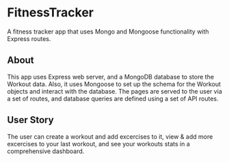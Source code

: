 # FitnessTracker

A fitness tracker app that uses Mongo and Mongoose functionality with Express routes.

## About

This app uses Express web server, and a MongoDB database to store the Workout data. Also, it uses Mongoose to set up the schema for the Workout objects and interact with the database. The <html> pages are served to the user via a set of <html> routes, and database queries are defined using a set of API routes.

## User Story

The user can create a workout and add excercises to it, view & add more excercises to your last workout, and see your workouts stats in a comprehensive dashboard.
